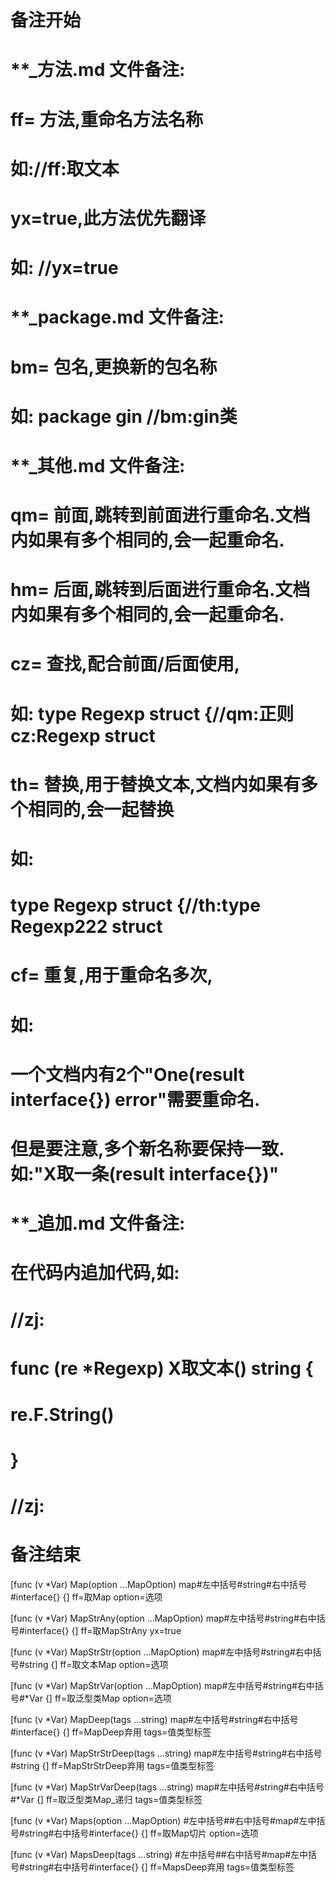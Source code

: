 # 备注开始
# **_方法.md 文件备注:
# ff= 方法,重命名方法名称
# 如://ff:取文本
#
# yx=true,此方法优先翻译
# 如: //yx=true


# **_package.md 文件备注:
# bm= 包名,更换新的包名称 
# 如: package gin //bm:gin类


# **_其他.md 文件备注:
# qm= 前面,跳转到前面进行重命名.文档内如果有多个相同的,会一起重命名.
# hm= 后面,跳转到后面进行重命名.文档内如果有多个相同的,会一起重命名.
# cz= 查找,配合前面/后面使用,
# 如: type Regexp struct {//qm:正则 cz:Regexp struct
#
# th= 替换,用于替换文本,文档内如果有多个相同的,会一起替换
# 如:
# type Regexp struct {//th:type Regexp222 struct
#
# cf= 重复,用于重命名多次,
# 如: 
# 一个文档内有2个"One(result interface{}) error"需要重命名.
# 但是要注意,多个新名称要保持一致. 如:"X取一条(result interface{})"


# **_追加.md 文件备注:
# 在代码内追加代码,如:
# //zj:
# func (re *Regexp) X取文本() string { 
#    re.F.String()
# }
# //zj:
# 备注结束

[func (v *Var) Map(option ...MapOption) map#左中括号#string#右中括号#interface{} {]
ff=取Map
option=选项

[func (v *Var) MapStrAny(option ...MapOption) map#左中括号#string#右中括号#interface{} {]
ff=取MapStrAny
yx=true

[func (v *Var) MapStrStr(option ...MapOption) map#左中括号#string#右中括号#string {]
ff=取文本Map
option=选项

[func (v *Var) MapStrVar(option ...MapOption) map#左中括号#string#右中括号#*Var {]
ff=取泛型类Map
option=选项

[func (v *Var) MapDeep(tags ...string) map#左中括号#string#右中括号#interface{} {]
ff=MapDeep弃用
tags=值类型标签

[func (v *Var) MapStrStrDeep(tags ...string) map#左中括号#string#右中括号#string {]
ff=MapStrStrDeep弃用
tags=值类型标签

[func (v *Var) MapStrVarDeep(tags ...string) map#左中括号#string#右中括号#*Var {]
ff=取泛型类Map_递归
tags=值类型标签

[func (v *Var) Maps(option ...MapOption) #左中括号##右中括号#map#左中括号#string#右中括号#interface{} {]
ff=取Map切片
option=选项

[func (v *Var) MapsDeep(tags ...string) #左中括号##右中括号#map#左中括号#string#右中括号#interface{} {]
ff=MapsDeep弃用
tags=值类型标签
